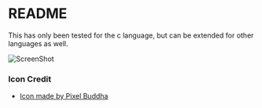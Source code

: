# README
This has only been tested for the c language, but can be extended for other languages as well.

![ScreenShot](https://morvalyn.github.io/dark-programmer/theme.png)

### Icon Credit
* [Icon made by Pixel Buddha](http://www.flaticon.com/authors/pixel-buddha) 